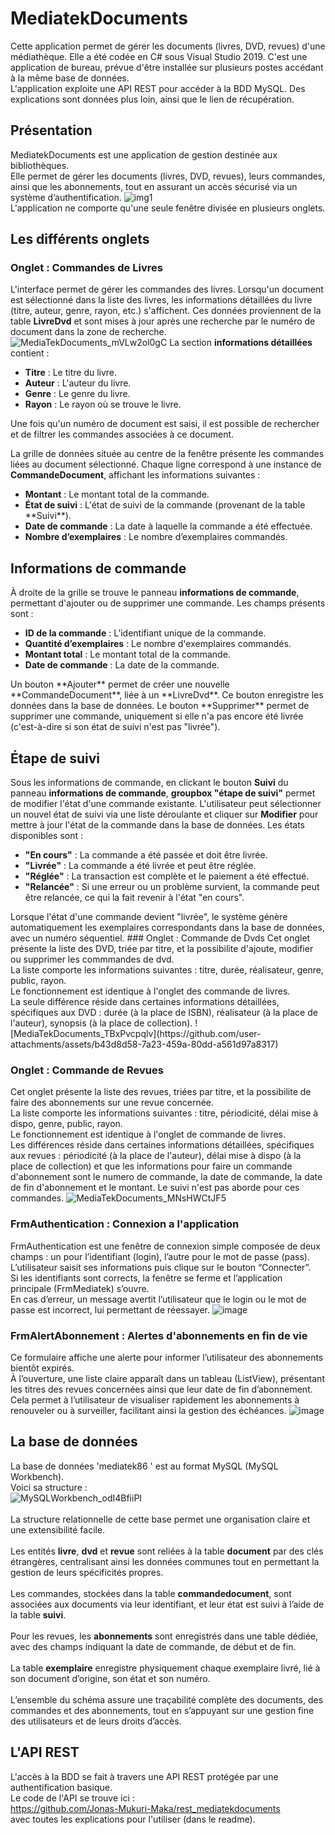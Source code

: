 # MediatekDocuments
Cette application permet de gérer les documents (livres, DVD, revues) d'une médiathèque. Elle a été codée en C# sous Visual Studio 2019. C'est une application de bureau, prévue d'être installée sur plusieurs postes accédant à la même base de données.<br>
L'application exploite une API REST pour accéder à la BDD MySQL. Des explications sont données plus loin, ainsi que le lien de récupération.
## Présentation
MediatekDocuments est une application de gestion destinée aux bibliothèques.<br>
Elle permet de gérer les documents (livres, DVD, revues), leurs commandes, ainsi que les abonnements, tout en assurant un accès sécurisé via un système d’authentification.
![img1](https://github.com/CNED-SLAM/MediaTekDocuments/assets/100127886/9b5a4c1b-6914-4455-94bf-fec24adba3ec)
<br>L'application ne comporte qu'une seule fenêtre divisée en plusieurs onglets.
## Les différents onglets
### Onglet : Commandes de Livres
L'interface permet de gérer les commandes des livres. Lorsqu'un document est sélectionné dans la liste des livres, les informations détaillées du livre (titre, auteur, genre, rayon, etc.) s'affichent. Ces données proviennent de la table **LivreDvd** et sont mises à jour après une recherche par le numéro de document dans la zone de recherche.<br>
![MediaTekDocuments_mVLw2ol0gC](https://github.com/user-attachments/assets/a12125ac-d376-49b2-a6ee-55fcad15ccdf)
La section **informations détaillées** contient :
<ul>
  <li><strong>Titre</strong> : Le titre du livre.</li>
  <li><strong>Auteur</strong> : L'auteur du livre.</li>
  <li><strong>Genre</strong> : Le genre du livre.</li>
  <li><strong>Rayon</strong> : Le rayon où se trouve le livre.</li>
</ul>
Une fois qu'un numéro de document est saisi, il est possible de rechercher et de filtrer les commandes associées à ce document.<br>

La grille de données située au centre de la fenêtre présente les commandes liées au document sélectionné. Chaque ligne correspond à une instance de **CommandeDocument**, affichant les informations suivantes :
<ul>
  <li><strong>Montant</strong> : Le montant total de la commande.</li>
  <li><strong>État de suivi</strong> : L'état de suivi de la commande (provenant de la table **Suivi**).</li>
  <li><strong>Date de commande</strong> : La date à laquelle la commande a été effectuée.</li>
  <li><strong>Nombre d’exemplaires</strong> : Le nombre d’exemplaires commandés.</li>
</ul>

## Informations de commande
À droite de la grille se trouve le panneau **informations de commande**, permettant d'ajouter ou de supprimer une commande. Les champs présents sont :
<ul>
  <li><strong>ID de la commande</strong> : L’identifiant unique de la commande.</li>
  <li><strong>Quantité d’exemplaires</strong> : Le nombre d'exemplaires commandés.</li>
  <li><strong>Montant total</strong> : Le montant total de la commande.</li>
  <li><strong>Date de commande</strong> : La date de la commande.</li>
</ul>
Un bouton **Ajouter** permet de créer une nouvelle **CommandeDocument**, liée à un **LivreDvd**. Ce bouton enregistre les données dans la base de données. Le bouton **Supprimer** permet de supprimer une commande, uniquement si elle n'a pas encore été livrée (c'est-à-dire si son état de suivi n'est pas "livrée").

## Étape de suivi
Sous les informations de commande, en clickant le bouton **Suivi** du panneau **informations de commande**, **groupbox "étape de suivi"** permet de modifier l'état d'une commande existante. L'utilisateur peut sélectionner un nouvel état de suivi via une liste déroulante et cliquer sur **Modifier** pour mettre à jour l'état de la commande dans la base de données. Les états disponibles sont :
<ul>
  <li><strong>"En cours"</strong> : La commande a été passée et doit être livrée.</li>
  <li><strong>"Livrée"</strong> : La commande a été livrée et peut être réglée.</li>
  <li><strong>"Réglée"</strong> : La transaction est complète et le paiement a été effectué.</li>
  <li><strong>"Relancée"</strong> : Si une erreur ou un problème survient, la commande peut être relancée, ce qui la fait revenir à l'état "en cours".</li>
</ul>
Lorsque l'état d'une commande devient "livrée", le système génère automatiquement les exemplaires correspondants dans la base de données, avec un numéro séquentiel.
### Onglet : Commande de Dvds
Cet onglet présente la liste des DVD, triée par titre, et la possibilite d'ajoute, modifier ou supprimer les commmandes de dvd.<br>
La liste comporte les informations suivantes : titre, durée, réalisateur, genre, public, rayon.<br>
Le fonctionnement est identique à l'onglet des commande de livres.<br>
La seule différence réside dans certaines informations détaillées, spécifiques aux DVD : durée (à la place de ISBN), réalisateur (à la place de l'auteur), synopsis (à la place de collection).
![MediaTekDocuments_TBxPvcpqlv](https://github.com/user-attachments/assets/b43d8d58-7a23-459a-80dd-a561d97a8317)

### Onglet : Commande de Revues
Cet onglet présente la liste des revues, triées par titre, et la possibilite de faire des abonnements sur une revue concernée.<br>
La liste comporte les informations suivantes : titre, périodicité, délai mise à dispo, genre, public, rayon.<br>
Le fonctionnement est identique à l'onglet de commande de livres.<br>
Les différences réside dans certaines informations détaillées, spécifiques aux revues : périodicité (à la place de l'auteur), délai mise à dispo (à la place de collection)
et que les informations pour faire un commande d'abonnement sont le numero de commande, la date de commande, la date de fin d'abonnement et le montant.
Le suivi n'est pas aborde pour ces commandes.
![MediaTekDocuments_MNsHWCtJF5](https://github.com/user-attachments/assets/3e0a39d8-0cf0-4d95-9065-e5a28e31e0c2)

### FrmAuthentication : Connexion a l'application
FrmAuthentication est une fenêtre de connexion simple composée de deux champs : un pour l’identifiant (login), l’autre pour le mot de passe (pass).<br>
L’utilisateur saisit ses informations puis clique sur le bouton “Connecter”.<br>
Si les identifiants sont corrects, la fenêtre se ferme et l’application principale (FrmMediatek) s’ouvre.<br>
En cas d’erreur, un message avertit l’utilisateur que le login ou le mot de passe est incorrect, lui permettant de réessayer.
![image](https://github.com/user-attachments/assets/2359e6b4-cf98-4ed1-90ac-09b28edc6b1f)

### FrmAlertAbonnement : Alertes d'abonnements en fin de vie
Ce formulaire affiche une alerte pour informer l’utilisateur des abonnements bientôt expirés.<br>
À l’ouverture, une liste claire apparaît dans un tableau (ListView), présentant les titres des revues concernées ainsi que leur date de fin d’abonnement.<br>
Cela permet à l’utilisateur de visualiser rapidement les abonnements à renouveler ou à surveiller, facilitant ainsi la gestion des échéances.
![image](https://github.com/user-attachments/assets/952935f5-5abc-4f0d-b08b-7807901764c6)


## La base de données
La base de données 'mediatek86 ' est au format MySQL (MySQL Workbench).<br>
Voici sa structure :<br>
![MySQLWorkbench_odI4BfiiPI](https://github.com/user-attachments/assets/7eb591cd-2e41-4635-aafe-3ec177db858a)
<br><br>
La structure relationnelle de cette base permet une organisation claire et une extensibilité facile.<br><br>
Les entités <strong>livre</strong>, <strong>dvd</strong> et <strong>revue</strong> sont reliées à la table <strong>document</strong> par des clés étrangères, 
centralisant ainsi les données communes tout en permettant la gestion de leurs spécificités propres.<br><br>
Les commandes, stockées dans la table <strong>commandedocument</strong>, sont associées aux documents via leur identifiant, 
et leur état est suivi à l’aide de la table <strong>suivi</strong>.<br><br>
Pour les revues, les <strong>abonnements</strong> sont enregistrés dans une table dédiée, 
avec des champs indiquant la date de commande, de début et de fin.<br><br>
La table <strong>exemplaire</strong> enregistre physiquement chaque exemplaire livré, 
lié à son document d’origine, son état et son numéro.<br><br>
L’ensemble du schéma assure une traçabilité complète des documents, des commandes et des abonnements, 
tout en s’appuyant sur une gestion fine des utilisateurs et de leurs droits d’accès.
## L'API REST
L'accès à la BDD se fait à travers une API REST protégée par une authentification basique.<br>
Le code de l'API se trouve ici :<br>
https://github.com/Jonas-Mukuri-Maka/rest_mediatekdocuments<br>
avec toutes les explications pour l'utiliser (dans le readme).
